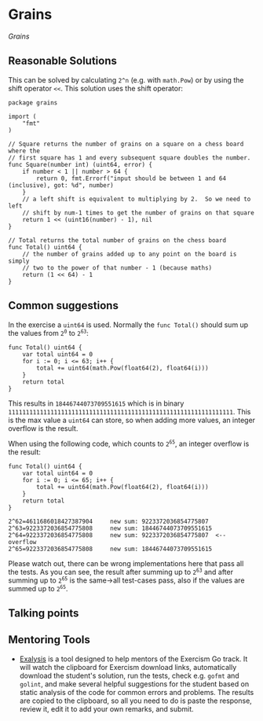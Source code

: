 # Grains

_Grains_

## Reasonable Solutions

This can be solved by calculating `2^n` (e.g. with `math.Pow`) or by using the shift operator `<<`. This solution uses the shift operator:

```
package grains

import (
	"fmt"
)

// Square returns the number of grains on a square on a chess board where the
// first square has 1 and every subsequent square doubles the number.
func Square(number int) (uint64, error) {
	if number < 1 || number > 64 {
		return 0, fmt.Errorf("input should be between 1 and 64 (inclusive), got: %d", number)
	}
	// a left shift is equivalent to multiplying by 2.  So we need to left
	// shift by num-1 times to get the number of grains on that square
	return 1 << (uint16(number) - 1), nil
}

// Total returns the total number of grains on the chess board
func Total() uint64 {
	// the number of grains added up to any point on the board is simply
	// two to the power of that number - 1 (because maths)
	return (1 << 64) - 1
}
```

## Common suggestions

In the exercise a `uint64` is used. Normally the `func Total()` should sum up the values from <code>2<sup>0</sup></code> to <code>2<sup>63</sup></code>:
```
func Total() uint64 {
	var total uint64 = 0
	for i := 0; i <= 63; i++ {
		total += uint64(math.Pow(float64(2), float64(i)))
	}
	return total
}
```
This results in `18446744073709551615` which is in binary `1111111111111111111111111111111111111111111111111111111111111111`. This is the max value a `uint64` can store, so when adding more values, an integer overflow is the result.

When using the following code, which counts to <code>2<sup>65</sup></code>, an integer overflow is the result:
```
func Total() uint64 {
	var total uint64 = 0
	for i := 0; i <= 65; i++ {
		total += uint64(math.Pow(float64(2), float64(i)))
	}
	return total
}
```

```
2^62=4611686018427387904     new sum: 9223372036854775807
2^63=9223372036854775808     new sum: 18446744073709551615
2^64=9223372036854775808     new sum: 9223372036854775807  <-- overflow
2^65=9223372036854775808     new sum: 18446744073709551615
```

Please watch out, there can be wrong implementations here that pass all the tests. As you can see, the result after summing up to <code>2<sup>63</sup></code> and after summing up to <code>2<sup>65</sup></code> is the same&rarr;all test-cases pass, also if the values are summed up to <code>2<sup>65</sup></code>.


## Talking points

## Mentoring Tools

* [Exalysis](https://github.com/exercism/exalysis) is a tool designed to help mentors of the Exercism Go track. It will watch the clipboard for Exercism download links, automatically download the student's solution, run the tests, check e.g. `gofmt` and `golint`, and make several helpful suggestions for the student based on static analysis of the code for common errors and problems. The results are copied to the clipboard, so all you need to do is paste the response, review it, edit it to add your own remarks, and submit.
